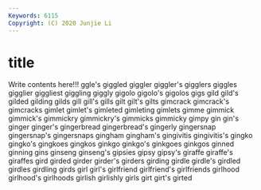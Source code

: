 ```yaml
---
Keywords: 6115
Copyright: (C) 2020 Junjie Li
---
```


# title

Write contents here!!!
ggle's
giggled 
giggler 
giggler's 
gigglers 
giggles 
gigglier 
giggliest 
giggling 
giggly 
gigolo
gigolo's 
gigolos 
gigs 
gild 
gild's 
gilded 
gilding 
gilds 
gill 
gill's
gills 
gilt 
gilt's 
gilts 
gimcrack 
gimcrack's 
gimcracks 
gimlet 
gimlet's 
gimleted
gimleting 
gimlets 
gimme 
gimmick 
gimmick's 
gimmickry 
gimmickry's 
gimmicks 
gimmicky 
gimpy
gin 
gin's 
ginger 
ginger's 
gingerbread 
gingerbread's 
gingerly 
gingersnap 
gingersnap's 
gingersnaps
gingham 
gingham's 
gingivitis 
gingivitis's 
gingko 
gingko's 
gingkoes 
gingkos 
ginkgo 
ginkgo's
ginkgoes 
ginkgos 
ginned 
ginning 
gins 
ginseng 
ginseng's 
gipsies 
gipsy 
gipsy's
giraffe 
giraffe's 
giraffes 
gird 
girded 
girder 
girder's 
girders 
girding 
girdle
girdle's 
girdled 
girdles 
girdling 
girds 
girl 
girl's 
girlfriend 
girlfriend's 
girlfriends
girlhood 
girlhood's 
girlhoods 
girlish 
girlishly 
girls 
girt 
girt's 
girted 
